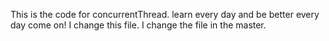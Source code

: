 This is the code for concurrentThread.
learn every day and be better every day
come on!
I change this file.
I change the file in the master.
 
